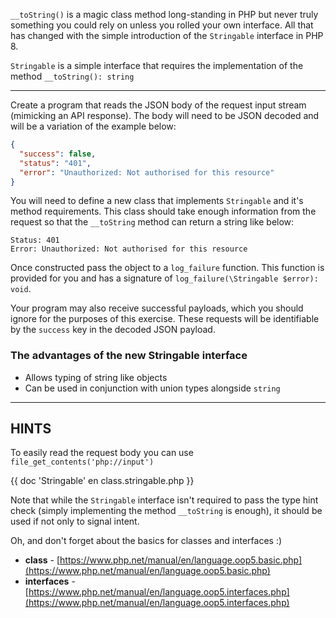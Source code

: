 `__toString()` is a magic class method long-standing in PHP but never truly something you could rely on unless you rolled your own interface. All that has changed with the simple introduction of the `Stringable` interface in PHP 8.

`Stringable` is a simple interface that requires the implementation of the method `__toString(): string`

----------------------------------------------------------------------

Create a program that reads the JSON body of the request input stream (mimicking an API response). The body will need to be JSON decoded and will be a variation of the example below:

```json
{
  "success": false,
  "status": "401",
  "error": "Unauthorized: Not authorised for this resource"
}
```

You will need to define a new class that implements `Stringable` and it's method requirements. This class should take enough information from the request so that the `__toString` method can return a string like below:

```
Status: 401
Error: Unauthorized: Not authorised for this resource
```

Once constructed pass the object to a `log_failure` function. This function is provided for you and has a signature of `log_failure(\Stringable $error): void`.

Your program may also receive successful payloads, which you should ignore for the purposes of this exercise. These requests will be identifiable by the `success` key in the decoded JSON payload.

### The advantages of the new Stringable interface

* Allows typing of string like objects
* Can be used in conjunction with union types alongside `string`

----------------------------------------------------------------------
## HINTS

To easily read the request body you can use `file_get_contents('php://input')`

{{ doc 'Stringable' en class.stringable.php }}

Note that while the `Stringable` interface isn't required to pass the type hint check (simply implementing the method `__toString` is enough), it should be used if not only to signal intent.  

Oh, and don't forget about the basics for classes and interfaces :)

* **class** - [https://www.php.net/manual/en/language.oop5.basic.php](https://www.php.net/manual/en/language.oop5.basic.php)
* **interfaces** - [https://www.php.net/manual/en/language.oop5.interfaces.php](https://www.php.net/manual/en/language.oop5.interfaces.php)
